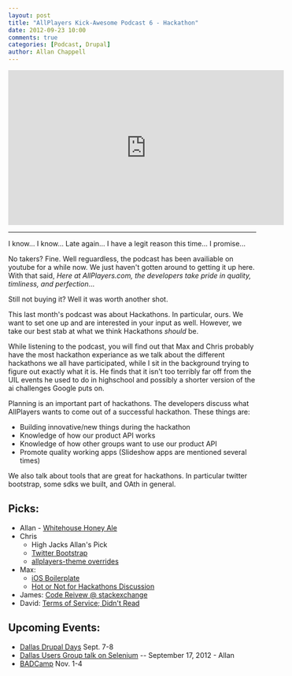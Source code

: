 ```yaml
---
layout: post
title: "AllPlayers Kick-Awesome Podcast 6 - Hackathon"
date: 2012-09-23 10:00
comments: true
categories: [Podcast, Drupal]
author: Allan Chappell
---
```


<iframe width="560" height="315" src="http://www.youtube.com/embed/9_zMZwKqpOY" frameborder="0" allowfullscreen></iframe>

------

I know... I know... Late again... I have a legit reason this time... I promise...

No takers? Fine. Well reguardless, the podcast has been availiable on youtube for a while now. We just haven't gotten around to getting it up here. With that said, *Here at AllPlayers.com, the developers take pride in quality, timliness, and perfection*...

Still not buying it? Well it was worth another shot.

This last month's podcast was about Hackathons. In particular, ours. We want to set one up and are interested in your input as well. However, we take our best stab at what we think Hackathons *should* be.

While listening to the podcast, you will find out that Max and Chris probably have the most hackathon experiance as we talk about the different hackathons we all have participated, while I sit in the background trying to figure out exactly what it is. He finds that it isn't too terribly far off from the UIL events he used to do in highschool and possibly a shorter version of the ai challenges Google puts on.

Planning is an important part of hackathons. The developers discuss what AllPlayers wants to come out of a successful hackathon. These things are:
 
 * Building innovative/new things during the hackathon
 * Knowledge of how our product API works
 * Knowledge of how other groups want to use our product API
 * Promote quality working apps (Slideshow apps are mentioned several times)

We also talk about tools that are great for hackathons. In particular twitter bootstrap, some sdks we built, and OAth in general.

## Picks:
* Allan - [Whitehouse Honey Ale](https://petitions.whitehouse.gov/petition/release-recipe-honey-ale-home-brewed-white-house/XkpkYwc0)
* Chris 
    - High Jacks Allan's Pick
    - [Twitter Bootstrap](http://twitter.github.com/bootstrap/)
    - [allplayers-theme overrides](https://github.com/AllPlayers/allplayers-theme)
* Max: 
    - [iOS Boilerplate](http://iosboilerplate.com/) 
    - [Hot or Not for Hackathons Discussion](https://groups.google.com/d/topic/api-craft/GpGIdbIzLn8/discussion)
* James: [Code Reivew @ stackexchange](http://codereview.stackexchange.com/)
* David: [Terms of Service; Didn't Read](http://tos-dr.info/)


## Upcoming Events:

 * [Dallas Drupal Days](http://dallasdrupal.org/) Sept. 7-8
 * [Dallas Users Group talk on Selenium](http://www.meetup.com/dallasdrupal/events/77017652/) -- September 17, 2012 - Allan 
 * [BADCamp](http://badcamp.net/) Nov. 1-4

